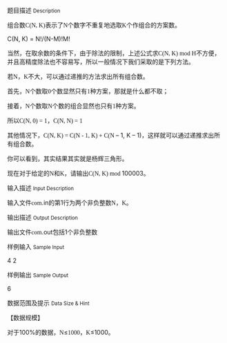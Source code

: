 <div class="panel panel-default">
<div class="area-title">
<span>
题目描述
<small>Description</small>
</span></div>
<div class="panel-body">

<p>组合数<span style="font-family: Calibri;">C(N, K)</span><span style="">表示了</span><span style="font-family: Calibri;">N</span><span style="">个数字不重复地选取</span><span style="font-family: Calibri;">K</span><span style="">个作组合的方案数。</span></p>
<p>C(N, K) = N!/(N-M)!M!</p>
<p>当然，在取余数的条件下，由于除法的限制，上述公式求<span style="font-family: Calibri;">C(N, K) mod H</span><span style="">不方便，并且高精度除法也不容易写，所以一般情况下我们采取的是下列方法。</span></p>
<p>若<span style="font-family: Calibri;">N</span><span style="">，</span><span style="font-family: Calibri;">K</span><span style="">不大，可以通过递推的方法求出所有组合数。</span></p>
<p>首先，<span style="font-family: Calibri;">N</span><span style="">个数取</span><span style="font-family: Calibri;">0</span><span style="">个数显然只有</span><span style="font-family: Calibri;">1</span><span style="">种方案，那就是什么都不取；</span></p>
<p>接着，<span style="font-family: Calibri;">N</span><span style="">个数取</span><span style="font-family: Calibri;">N</span><span style="">个数的组合显然也只有</span><span style="font-family: Calibri;">1</span><span style="">种方案。</span></p>
<p>所以<span style="font-family: Calibri;">C(N, 0) = 1</span><span style="">，</span><span style="font-family: Calibri;">C(N, N) = 1</span></p>
<p>其他情况下，<span style="font-family: Calibri;">C(N, K) = C(N - 1, K) + C(N </span>– 1, K – 1)<span style="">，这样就可以通过递推求出所有组合数。</span></p>
<p>你可以看到，其实结果其实就是杨辉三角形。</p>
<p>现在对于给定的<span style="font-family: Calibri;">N</span><span style="">和</span><span style="font-family: Calibri;">K</span><span style="">，请输出</span><span style="font-family: Calibri;">C(N, K) mod </span>100003。</p>

</div>
</div>

<div class="panel panel-default">
<div class="area-title">
<span>
输入描述
<small>Input Description</small>
</span></div>
<div class="panel-body">
<p>输入文件<span style="font-family: Calibri;">com</span>.in的第1行为两个非负整数<span style="font-family: Calibri;">N</span><span style="">，</span><span style="font-family: Calibri;">K</span><span style="">。</span></p>

</div>
</div>
<div  class="panel panel-default">
<div class="area-title">
<span>
输出描述
<small>Output Description</small>
</span></div>
<div class="panel-body">

<p class="p0">输出文件<span style="font-family: Calibri;">com</span>.out包括1个非负整数</p>

</div>
</div>


<div class="panel panel-default">
<div class="area-title">
<span>
样例输入
<small>Sample Input</small>
</span></div>
<div class="panel-body">
<p>4 2</p>

</div>
</div>

<div class="panel panel-default">
<div class="area-title">
<span>
样例输出
<small>Sample Output</small>
</span></div>
<div class="panel-body">
<p>6</p>

</div>
</div>

<div class="panel panel-default">
<div class="area-title">
<span>
数据范围及提示
<small>Data Size & Hint</small>
</span></div>
<div class="panel-body">
<p>【数据规模】</p>
<p>对于100%的数据，<span style="font-family: Calibri;">N</span><span style="">≤</span><span style="font-family: Calibri;">1000</span><span style="">，</span><span style="font-family: Calibri;">K</span><span style="">≤</span>1000<span style="">。</span></p>
</div>
</div>